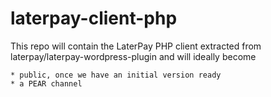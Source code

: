 laterpay-client-php
===================

This repo will contain the LaterPay PHP client extracted from laterpay/laterpay-wordpress-plugin and
will ideally become

    * public, once we have an initial version ready
    * a PEAR channel
